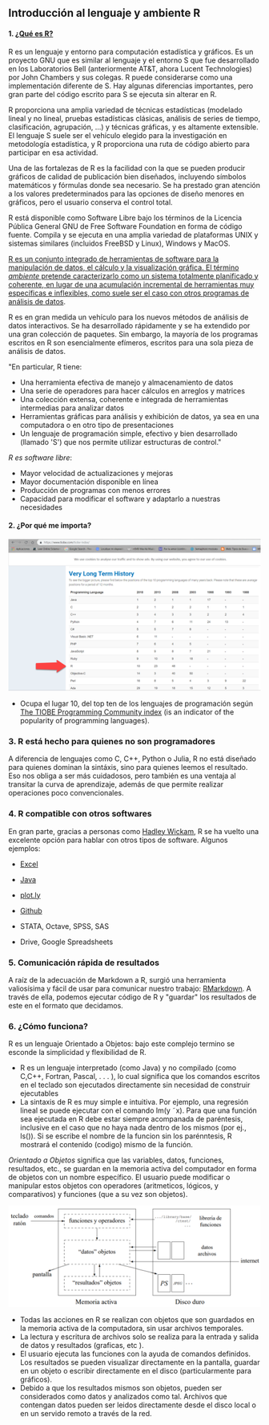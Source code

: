 ## Introducción al lenguaje y ambiente R
#### 1. [¿Qué es R?]((https://www.r-project.org/about.html))
R es un lenguaje y entorno para computación estadística y gráficos. Es un proyecto GNU que es similar al lenguaje y el entorno S que fue desarrollado en los Laboratorios Bell (anteriormente AT&T, ahora Lucent Technologies) por John Chambers y sus colegas. R puede considerarse como una implementación diferente de S. Hay algunas diferencias importantes, pero gran parte del código escrito para S se ejecuta sin alterar en R.

R proporciona una amplia variedad de técnicas estadísticas (modelado lineal y no lineal, pruebas estadísticas clásicas, análisis de series de tiempo, clasificación, agrupación, ...) y técnicas gráficas, y es altamente extensible. El lenguaje S suele ser el vehículo elegido para la investigación en metodología estadística, y R proporciona una ruta de código abierto para participar en esa actividad.

Una de las fortalezas de R es la facilidad con la que se pueden producir gráficos de calidad de publicación bien diseñados, incluyendo símbolos matemáticos y fórmulas donde sea necesario. Se ha prestado gran atención a los valores predeterminados para las opciones de diseño menores en gráficos, pero el usuario conserva el control total.

R está disponible como Software Libre bajo los términos de la Licencia Pública General GNU de Free Software Foundation en forma de código fuente. Compila y se ejecuta en una amplia variedad de plataformas UNIX y sistemas similares (incluidos FreeBSD y Linux), Windows y MacOS.

[R es un conjunto integrado de herramientas de software para la manipulación de datos, el cálculo y la visualización gráfica. 
El término *ambiente* pretende caracterizarlo como un sistema totalmente planificado y coherente, en lugar de una acumulación incremental de herramientas muy específicas e inflexibles, como suele ser el caso con otros programas de análisis de datos](https://cran.r-project.org/doc/manuals/R-intro.html#Introduction-and-preliminaries).

R es en gran medida un vehículo para los nuevos métodos de análisis de datos interactivos. Se ha desarrollado rápidamente y se ha extendido por una gran colección de paquetes. Sin embargo, la mayoría de los programas escritos en R son esencialmente efímeros, escritos para una sola pieza de análisis de datos.

"En particular, R tiene:

*  Una herramienta efectiva de manejo y almacenamiento de datos
*  Una serie de operadores para hacer cálculos en arreglos y matrices
*  Una colección extensa, coherente e integrada de herramientas intermedias para analizar datos
*  Herramientas gráficas para análisis y exhibición de datos, ya sea en una computadora o en otro tipo de presentaciones
*  Un lenguaje de programación simple, efectivo y bien desarrollado (llamado 'S') que nos permite utilizar estructuras de control."

*R es software libre*: 

*  Mayor velocidad de actualizaciones y mejoras
*  Mayor documentación disponible en línea
*  Producción de programas con menos errores
*  Capacidad para modificar el software y adaptarlo a nuestras necesidades

#### 2. ¿Por qué me importa?

![Top Ten](imgs/tiobeindex_R.png)
*  Ocupa el lugar 10, del top ten de los lenguajes de programación según [The TIOBE Programming Community index](https://www.tiobe.com/tiobe-index/) (is an indicator of the popularity of programming languages).

### 3. R está hecho para quienes no son programadores
A diferencia de lenguajes como C, C++, Python o Julia, R no está diseñado para quienes dominan la sintáxis, sino para quienes leemos el resultado. Eso nos obliga a ser más cuidadosos, pero también es una ventaja al transitar la curva de aprendizaje, además de que permite realizar operaciones poco convencionales.

### 4. R compatible con otros softwares
En gran parte, gracias a personas como [Hadley Wickam](https://github.com/hadley), R se ha vuelto una excelente opción para hablar con otros tipos de software. Algunos ejemplos:

*  [Excel](https://github.com/hadley/readxl)

*  [Java](https://github.com/hadley/rJava)

*  [plot.ly](https://plot.ly/)

*  [Github](https://github.com/hadley/devtools)

*  STATA, Octave, SPSS, SAS 

*  Drive, Google Spreadsheets

### 5. Comunicación rápida de resultados
A raíz de la adecuación de Markdown a R, surgió una herramienta valiosísima y fácil de usar para comunicar nuestro trabajo: [RMarkdown](http://rmarkdown.rstudio.com/). A través de ella, podemos ejecutar código de R y "guardar" los resultados de este en el formato que decidamos. 

### 6. ¿Cómo funciona?
R es un lenguaje Orientado a Objetos: bajo este complejo termino se esconde la simplicidad y flexibilidad de R. 
* R es un lenguaje interpretado (como Java) y no compilado (como C,C++, Fortran, Pascal, . . . ), lo cual significa que los comandos escritos en el teclado son ejecutados
directamente sin necesidad de construir ejecutables
* La sintaxis de R es muy simple e intuitiva. Por ejemplo, una regresión lineal se puede ejecutar con el comando lm(y ˜x). Para que una función sea ejecutada en R debe estar siempre acompanada de paréntesis, inclusive en el caso que no haya nada dentro de los mismos (por ej., ls()). Si se escribe el nombre de la funcion sin los parénntesis, R mostrará el contenido (codigo) mismo de la función.

*Orientado a Objetos* significa que las variables, datos, funciones, resultados, etc., se guardan en la memoria activa del computador en forma de objetos con un nombre específico. El usuario puede modificar o manipular estos objetos con operadores (aritmeticos, lógicos, y comparativos) y funciones (que a su vez son objetos).

![Top Ten](imgs/funcionamiento_R.png)

* Todas las acciones en R se realizan con objetos que son guardados en la memoria activa de la computadora, sin usar archivos temporales.
* La lectura y escritura de archivos solo se realiza para la entrada y salida de datos y resultados (graficas, etc ). 
* El usuario ejecuta las funciones con la ayuda de comandos definidos. Los resultados se pueden visualizar directamente en la pantalla, guardar en un objeto o escribir directamente en el disco (particularmente para gráficos). 
* Debido a que los resultados mismos son objetos, pueden ser considerados como datos y analizados como tal. Archivos que contengan datos pueden ser leidos directamente desde el disco local o en un
servido remoto a través de la red.
